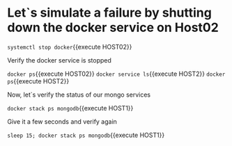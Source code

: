 # Let`s simulate a failure  by shutting down the docker service on Host02

 `systemctl stop docker`{{execute HOST02}}

Verify the docker service is stopped 

 `docker ps`{{execute HOST02}}
 `docker service ls`{{execute HOST2}}
 `docker ps`{{execute HOST2}}

Now, let`s verify the status of our mongo services

 `docker stack ps mongodb`{{execute HOST1}}

Give it a few seconds and verify again

 `sleep 15; docker stack ps mongodb`{{execute HOST1}}
